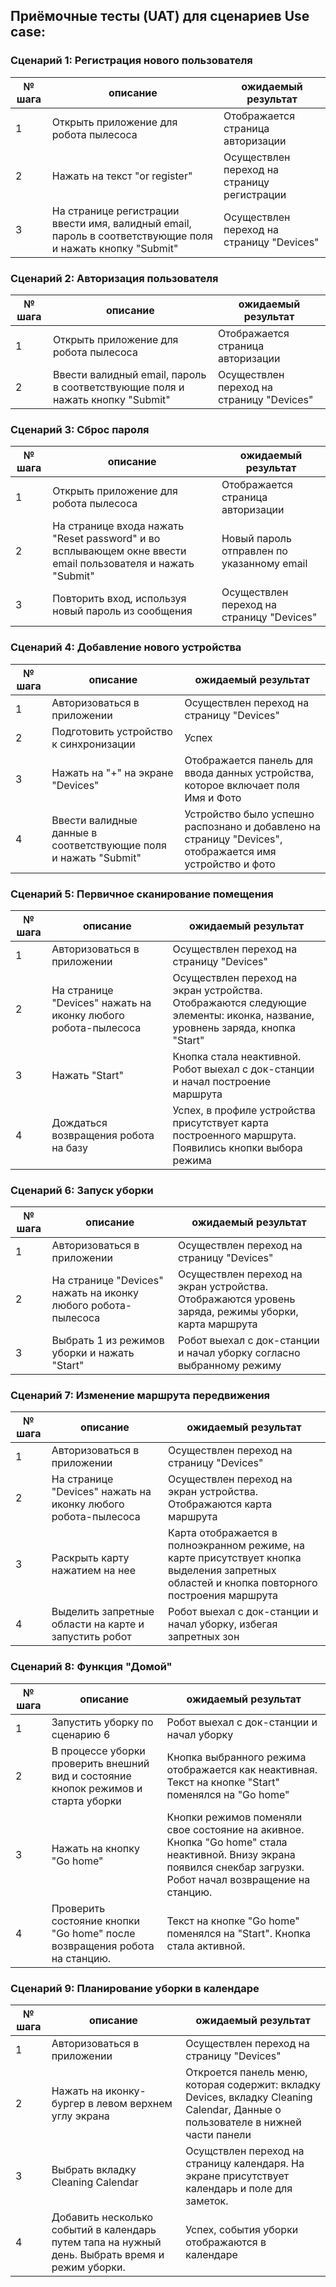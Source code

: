## Приёмочные тесты (UAT) для сценариев Use case:
### Сценарий 1: Регистрация нового пользователя

| № шага | описание                                                                                                    | ожидаемый результат                          |
|--------|-------------------------------------------------------------------------------------------------------------|----------------------------------------------|
| 1      | 	Открыть приложение для робота пылесоса                                                                     | Отображается страница авторизации            |
| 2      | 	Нажать на текст "or register"                                                                              | 	Осуществлен переход на страницу регистрации |	
| 3      | 	На странице регистрации ввести имя, валидный email, пароль в соответствующие поля и нажать кнопку "Submit" | Осуществлен переход на страницу "Devices"    |


### Сценарий 2: Авторизация пользователя

| № шага | описание                                                                       | ожидаемый результат                          |
|--------|--------------------------------------------------------------------------------|----------------------------------------------|
| 1      | 	Открыть приложение для робота пылесоса                                        | Отображается страница авторизации            |
| 2      | 	Ввести валидный email, пароль в соответствующие поля и нажать кнопку "Submit" | Осуществлен переход на страницу "Devices"    |


### Сценарий 3: Сброс пароля

| № шага | описание                                                                                                    | ожидаемый результат                        |
|--------|-------------------------------------------------------------------------------------------------------------|--------------------------------------------|
| 1      | 	Открыть приложение для робота пылесоса                                                                     | Отображается страница авторизации          |
| 2      | 	На странице входа нажать "Reset password" и во всплывающем окне ввести email пользователя и нажать "Submit"        | Новый пароль отправлен по указанному email |	
| 3      | 	Повторить вход, используя новый пароль из сообщения | Осуществлен переход на страницу "Devices"  |


### Сценарий 4: Добавление нового устройства 

| № шага | описание                                | ожидаемый результат                                                                                      |
|--------|-----------------------------------------|----------------------------------------------------------------------------------------------------------|
| 1      | 	Авторизоваться в приложении            | Осуществлен переход на страницу "Devices"                                                                |
| 2      | Подготовить устройство к синхронизации	 | 	Успех                                                                                                   |	
| 3      | Нажать на "+" на экране "Devices"	      | 	Отображается панель для ввода данных устройства, которое включает поля Имя и Фото                       |	
| 4      | Ввести валидные данные в соответствующие поля и нажать "Submit"	                                       | Устройство было успешно распознано и добавлено на страницу "Devices", отображается имя устройство и фото |


### Сценарий 5: Первичное сканирование помещения 

| № шага | описание                                                         | ожидаемый результат                                                                                                          |
|--------|------------------------------------------------------------------|------------------------------------------------------------------------------------------------------------------------------|
| 1      | 	Авторизоваться в приложении                                     | Осуществлен переход на страницу "Devices"                                                                                    |
| 2      | На странице "Devices" нажать на иконку любого робота-пылесоса	   | 	Осуществлен переход на экран устройства. Отображаются следующие элементы: иконка, название, уровнень заряда, кнопка "Start" |	
| 3      | Нажать "Start"	                                                  | 	Кнопка стала неактивной. Робот выехал с док-станции и начал построение маршрута                                             |	
| 4      | Дождаться возвращения робота на базу	 | 	Успех, в профиле устройства присутствует карта построенного маршрута. Появились кнопки выбора режима                        |


### Сценарий 6: Запуск уборки

| № шага | описание                                                       | ожидаемый результат                                                                                  |
|--------|----------------------------------------------------------------|------------------------------------------------------------------------------------------------------|
| 1      | Авторизоваться в приложении                                    | Осуществлен переход на страницу "Devices"                                                            |
| 2      | На странице "Devices" нажать на иконку любого робота-пылесоса	 | 	Осуществлен переход на экран устройства. Отображаются уровень заряда, режимы уборки, карта маршрута |	
| 3      | Выбрать 1 из режимов уборки и нажать "Start"                   | 	Робот выехал с док-станции и начал уборку согласно выбранному режиму                                |	


### Сценарий 7: Изменение маршрута передвижения 

| № шага | описание                                                      | ожидаемый результат                                                                                                                           |
|--------|---------------------------------------------------------------|-----------------------------------------------------------------------------------------------------------------------------------------------|
| 1      | Авторизоваться в приложении                                   | Осуществлен переход на страницу "Devices"                                                                                                     |
| 2      | На странице "Devices" нажать на иконку любого робота-пылесоса	 | 	Осуществлен переход на экран устройства. Отображаются карта маршрута                                                                         |	
| 3      | Раскрыть карту нажатием на нее                                | 	Карта отображается в полноэкранном режиме, на карте присутствует кнопка выделения запретных областей и кнопка повторного построения маршрута |	
| 4      | Выделить запретные области на карте и запустить робот         | 	Робот выехал с док-станции и начал уборку, избегая запретных зон                                                                             |	


### Сценарий 8: Функция "Домой" 

| № шага | описание                                                      | ожидаемый результат                                                                                                                                                |
|--------|---------------------------------------------------------------|--------------------------------------------------------------------------------------------------------------------------------------------------------------------|
| 1      | Запустить уборку по сценарию 6                                | Робот выехал с док-станции и начал уборку                                                                                                                          |
| 2      | В процессе уборки проверить внешний вид и состояние кнопок режимов и старта уборки | 	Кнопка выбранного режима отображается как неактивная. Текст на кнопке "Start" поменялся на "Go home"                                                              |	
| 3      | Нажать на кнопку "Go home" | 	Кнопки режимов поменяли свое состояние на акивное. Кнопка "Go home" стала неактивной. Внизу экрана появился снекбар загрузки. Робот начал возвращение на станцию. |	
| 4      | Проверить состояние кнопки "Go home" после возвращения робота на станцию.   | 	Текст на кнопке "Go home" поменялся на "Start". Кнопка стала активной. |	


### Сценарий 9: Планирование уборки в календаре 

| № шага | описание                                                                                        | ожидаемый результат                                                                                                               |
|--------|-------------------------------------------------------------------------------------------------|-----------------------------------------------------------------------------------------------------------------------------------|
| 1      | Авторизоваться в приложении                                                                     | Осуществлен переход на страницу "Devices"                                                                                         |
| 2      | Нажать на иконку-бургер в левом верхнем углу экрана                                             | Откроется панель меню, которая содержит: вкладку Devices, вкладку Cleaning Calendar, Данные о пользователе в нижней части панели  |	
| 3      | Выбрать вкладку Cleaning Calendar                                                               | 	Осущствлен переход на страницу календаря. На экране присутствует календарь и поле для заметок.                                   |	
| 4      | Добавить несколько событий в календарь путем тапа на нужный день. Выбрать время и режим уборки. | Успех, события уборки отображаются в календаре                                                                                    |	

